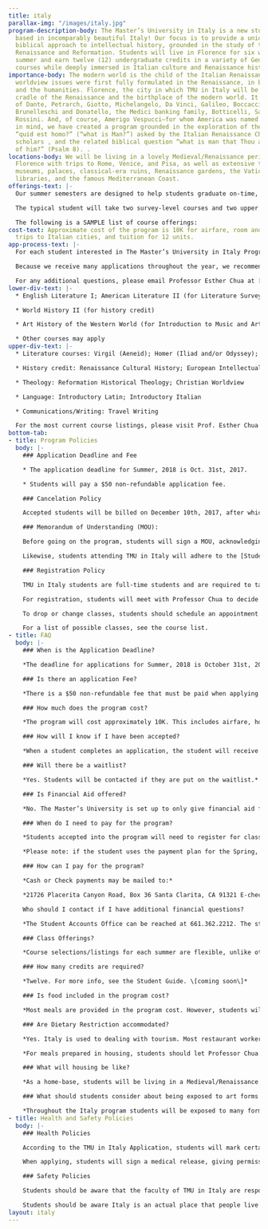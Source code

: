 ```yaml
---
title: italy
parallax-img: "/images/italy.jpg"
program-description-body: The Master’s University in Italy is a new study abroad program,
  based in incomparably beautiful Italy! Our focus is to provide a unique, deeply
  biblical approach to intellectual history, grounded in the study of the European
  Renaissance and Reformation. Students will live in Florence for six weeks in the
  summer and earn twelve (12) undergraduate credits in a variety of General Education
  courses while deeply immersed in Italian culture and Renaissance history.
importance-body: The modern world is the child of the Italian Renaissance. All modernist
  worldview issues were first fully formulated in the Renaissance, in both the sciences
  and the humanities. Florence, the city in which TMU in Italy will be based, is the
  cradle of the Renaissance and the birthplace of the modern world. It is the city
  of Dante, Petrarch, Giotto, Michelangelo, Da Vinci, Galileo, Boccaccio, Cimabue,
  Brunelleschi and Donatello, the Medici banking family, Botticelli, Savonarola, Machiavelli,
  Rossini. And, of course, Amerigo Vespucci—for whom America was named. With all this
  in mind, we have created a program grounded in the exploration of the dual questions
  “quid est homo?” (“what is Man?”) asked by the Italian Renaissance Christian Humanist
  scholars , and the related biblical question “what is man that Thou art mindful
  of him?” (Psalm 8). .
locations-body: We will be living in a lovely Medieval/Renaissance period villa in
  Florence with trips to Rome, Venice, and Pisa, as well as extensive time spent in
  museums, palaces, classical-era ruins, Renaissance gardens, the Vatican museum and
  libraries, and the famous Mediterranean Coast.
offerings-text: |-
  Our summer semesters are designed to help students graduate on-time, or even early, which means that the GE courses we offer every summer will be determined by the group of students selected and the faculty members who will join the program.

  The typical student will take two survey-level courses and two upper division Oxford-style tutorials. The academically intensive tutorials will have 2-5 students in socratic discussion—and in both the courses and the tutorials the major focus will be an exploratory discussion of Man: his origin, creative nature, purpose and end.

  The following is a SAMPLE list of course offerings:
cost-text: Approximate cost of the program is 10K for airfare, room and board, side
  trips to Italian cities, and tuition for 12 units.
app-process-text: |-
  For each student interested in The Master’s University in Italy Program, we will require a completed application and letters of recommendation, as listed on the application. The deadline for applications for Summer, 2018 is October 31st 2017. Likewise, applications for the following summers will have the same deadline of October 31st.

  Because we receive many applications throughout the year, we recommend that students complete and submit their applications (and recommendation letters) as early as possible. When an application is received and processed, students will receive a confirmation email with further instructions and additional information.

  For any additional questions, please email Professor Esther Chua at [italy@masters.edu](mailto:italy@masters.edu). We hope to hear from you soon!
lower-div-text: |-
  * English Literature I; American Literature II (for Literature Survey credit)

  * World History II (for history credit)

  * Art History of the Western World (for Introduction to Music and Art credit)

  * Other courses may apply
upper-div-text: |-
  * Literature courses: Virgil (Aeneid); Homer (Iliad and/or Odyssey); Shakespeare; Milton; Dante; Romanticism; Ovid and Classical Mythology; The Life, Influences and Writings of Robert and Elizabeth Browning

  * History credit: Renaissance Cultural History; European Intellectual History; History of Ancient Rome

  * Theology: Reformation Historical Theology; Christian Worldview

  * Language: Introductory Latin; Introductory Italian

  * Communications/Writing: Travel Writing

  For the most current course listings, please visit Prof. Esther Chua in the English Department or email [italy@masters.edu](mailto:italy@masters.edu).
bottom-tab:
- title: Program Policies
  body: |-
    ### Application Deadline and Fee

    * The application deadline for Summer, 2018 is Oct. 31st, 2017.

    * Students will pay a $50 non-refundable application fee.

    ### Cancelation Policy

    Accepted students will be billed on December 10th, 2017, after which the student will only get a certain amount of money back, depending on when the student cancels. If the student drops out in January 2018: 100% will be refunded; if in February 2018: 75%; if in March 2018: 50%; if in April 2018: 25%; and if after April 30th, 2018: 0% will be refunded. TMU in Italy expects accepted students to be committed before paying in December.

    ### Memorandum of Understanding (MOU):

    Before going on the program, students will sign a MOU, acknowledging that they adhere to all travel, health, and conduct policies. This signature is required before going to TMU in Italy.

    Likewise, students attending TMU in Italy will adhere to the [Student Handbook](http://www.masters.edu/handbook)

    ### Registration Policy

    TMU in Italy students are full-time students and are required to take twelve units. Course selections for each summer will be determined by and designed for the students who have been accepted into the program. As in our program description, we will offer a range of courses that fulfill GE requirements as well as upper division credit.

    For registration, students will meet with Professor Chua to decide which courses the student will be taking during the month of November to discuss and register for classes. For the most current course listings, please visit Professor Esther Chua in the English Department or email italy@masters.edu.

    To drop or change classes, students should schedule an appointment to meet with Professor Chua. The Add/Drop period will end March 1st.

    For a list of possible classes, see the course list.
- title: FAQ
  body: |-
    ### When is the Application Deadline?

    *The deadline for applications for Summer, 2018 is October 31st, 2017. Click [here ](https://masters.formstack.com/forms/tmu_italy_online_application)for the Application.*

    ### Is there an application Fee?

    *There is a $50 non-refundable fee that must be paid when applying.*

    ### How much does the program cost?

    *The program will cost approximately 10K. This includes airfare, housing, most meals, and tuition.*

    ### How will I know if I have been accepted?

    *When a student completes an application, the student will receive a confirmation email with further instructions and additional information. Students will then undergo an interview process to determine if the student is a good fit for the rigorous academic nature of this program. Calls will also be made to students’ Academic and Spiritual advisor.*

    ### Will there be a waitlist?

    *Yes. Students will be contacted if they are put on the waitlist.*

    ### Is Financial Aid offered?

    *No. The Master’s University is set up to only give financial aid for the Fall and Spring semester, there is no available financial aid for post-session programs and courses.*

    ### When do I need to pay for the program?

    *Students accepted into the program will need to register for classes by the end of November. Their bill will be received on the 20th of the month after they register; if the student opts for the payment plan, they will make five payments throughout the spring semester. If the student is using the Full Pay option, the full amount of the program will be due by December 10th.*

    *Please note: if the student uses the payment plan for the Spring, the student will still need to include the $85 Payment Plan Fee in the bill.*

    ### How can I pay for the program?

    *Cash or Check payments may be mailed to:*

    *21726 Placerita Canyon Road, Box 36 Santa Clarita, CA 91321 E-check payments can also be made online at www.masters.edu/payments.*

    Who should I contact if I have additional financial questions?

    *The Student Accounts Office can be reached at 661.362.2212. The student can also email the office at accountinfo@masters.edu.*

    ### Class Offerings?

    *Course selections/listings for each summer are flexible, unlike other study abroad programs. The program is designed to help students graduate on-time and, if planned in advance, to graduate early. Students will meet with Professor Chua and together they will decide which classes will work best for the student. See the Student Guide \[coming soon\] for more info.*

    ### How many credits are required?

    *Twelve. For more info, see the Student Guide. \[coming soon\]*

    ### Is food included in the program cost?

    *Most meals are provided in the program cost. However, students will have free time to eat on their own. To cover this, we recommend that students bring their own spending money. As an estimate, students can budget $20-25 per week for any extra meals, desserts, gelato runs and coffee breaks that they may want.*

    ### Are Dietary Restriction accommodated?

    *Yes. Italy is used to dealing with tourism. Most restaurant workers can understand English and will be able to accommodate common dietary restriction. If students have an uncommon restriction, please let us know when applying and a special card with instructions on how to accommodate the student’s restriction will be made in Italian for the student to give to restaurant workers when ordering.*

    *For meals prepared in housing, students should let Professor Chua know of the student’s restriction and we will prepare accordingly.*

    ### What will housing be like?

    *As a home-base, students will be living in a Medieval/Renaissance period villa in the Florence country-side. During the program students will take trips to other cities such as Rome, Venice, and Cinque Terre, as schedules/opportunity permits. There the students will be staying in apartments together.*

    ### What should students consider about being exposed to art forms that include nudity?

    *Throughout the Italy program students will be exposed to many forms of art, including representations of the human form. Sometimes, this includes nudity. We understand that in humans’ fallen state, nudity is shameful and can sear a Christian’s conscience. We don’t want to hurt any student’s conscience and if a student thinks he or she will be tempted by the nudity represented in the art all over Italy, then the student should not participate in TMU in Italy. If the student is not sure, the student can meet with Professor Chua and Horner.*
- title: Health and Safety Policies
  body: |-
    ### Health Policies

    According to the TMU in Italy Application, students will mark certain medical conditions on the Application. Certain conditions, as guided by the Application, will require the student to consult with their physician as to the feasibility of participation. Those applicants who identify such conditions are required to provide a medical clearance (a doctor's written permission) as a prerequisite to participation in the TMU in Italy program. The TMU in Italy program is physically demanding and may exacerbate pre-existing medical conditions.

    When applying, students will sign a medical release, giving permission to the faculty to select a physician, to hospitalize, to secure proper treatment, to order injections, anesthesia, or surgery for the student in case of an emergency.

    ### Safety Policies

    Students should be aware that the faculty of TMU in Italy are responsible for the students’ safety and will do everything they can to ensure everyone’s safety. Students should also be prepared to foster a culture of safety. Please refer to the [Student Handbook](/handbook) for more student and faculty responsibilities. Students also will sign a Memorandum of Understanding which says the student will adhere to, among other things, safe conduct.

    Students should be aware Italy is an actual place that people live in. Certain things may seem strange and difficult to an American because of cultural differences. Because the program is also an immersive cultural experience, students are expected to show a certain amount of flexibility and a strong sense of personal responsibility. Prior to the start of the program, students will be brief on travel and safety procedures, which will help them navigate through the normal challenges of international travel.
layout: italy
---
```


